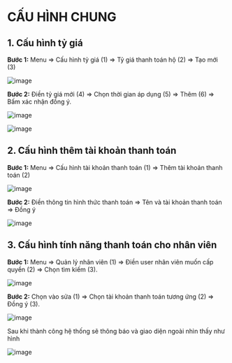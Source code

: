 # CẤU HÌNH CHUNG

## 1. Cấu hình tỷ giá

**Bước 1:** Menu => Cấu hình tỷ giá (1) => Tỷ giá thanh toán hộ (2) => Tạo mới (3)

![image](https://user-images.githubusercontent.com/85599407/185892241-ff8a77fb-f807-46e4-842d-552812cfea65.png)

**Bước 2:** Điền tỷ giá mới (4) => Chọn thời gian áp dụng (5) => Thêm (6) => Bấm xác nhận đồng ý.

![image](https://user-images.githubusercontent.com/85599407/185892523-bea99345-3b44-47a0-bf4f-305f94549854.png)

![image](https://user-images.githubusercontent.com/85599407/185892847-e8867138-82e1-4a03-b726-0edd5ab04901.png)


## 2. Cấu hình thêm tài khoản thanh toán

**Bước 1:** Menu => Cấu hình tài khoản thanh toán (1) => Thêm tài khoản thanh toán (2) 

![image](https://user-images.githubusercontent.com/85599407/185888481-848e8798-995f-4a11-b150-46b3efc8d4ca.png)

**Bước 2:** Điền thông tin hình thức thanh toán => Tên và tài khoản thanh toán => Đồng ý

![image](https://user-images.githubusercontent.com/85599407/185889143-3c1dabce-3953-44cf-a362-64466affafe9.png)

## 3. Cấu hình tính năng thanh toán cho nhân viên

**Bước 1:** Menu => Quản lý nhân viên (1) => Điền user nhân viên muốn cấp quyền (2) => Chọn tìm kiếm (3).

![image](https://user-images.githubusercontent.com/85599407/185889885-b50e4bda-533b-41cc-9109-5ccabb28fbae.png)

**Bước 2:** Chọn vào sửa (1) => Chọn tài khoản thanh toán tương ứng (2) => Đồng ý (3).

![image](https://user-images.githubusercontent.com/85599407/185890368-91dea807-31f5-410c-85db-c71dff1e82e5.png)

Sau khi thành công hệ thống sẽ thông báo và giao diện ngoài nhìn thấy như hình

![image](https://user-images.githubusercontent.com/85599407/185890706-202e0f17-f5e9-4fa7-9ad8-309a27b10d66.png)
